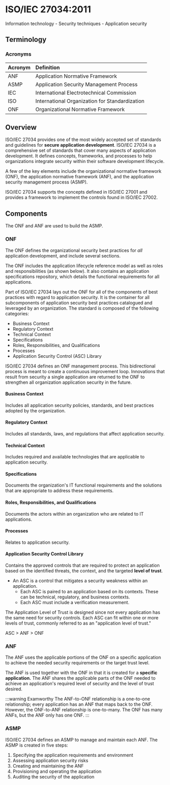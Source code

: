 # ISO/IEC 27034:2011

Information technology - Security techniques - Application security

## Terminology

### Acronyms

| Acronym | Definition |
| :--- | :--- |
| ANF | Application Normative Framework |
| ASMP | Application Security Management Process |
| IEC | International Electrotechnical Commission |
| ISO | International Organization for Standardization |
| ONF | Organizational Normative Framework |

## Overview

ISO/IEC 27034 provides one of the most widely accepted set of standards and guidelines for **secure application development**. ISO/IEC 27034 is a comprehensive set of standards that cover many aspects of application development. It defines concepts, frameworks, and processes to help organizations integrate security within their software development lifecycle.

A few of the key elements include the organizational normative framework \(ONF\), the application normative framework \(ANF\), and the application security management process \(ASMP\).

ISO/IEC 27034 supports the concepts defined in ISO/IEC 27001 and provides a framework to implement the controls found in ISO/IEC 27002.

## Components

The ONF and ANF are used to build the ASMP.

### ONF

The ONF defines the organizational security best practices for *all* application development, and include several sections.

The ONF includes the application lifecycle reference model as well as roles and responsibilities \(as shown below\). It also contains an application specifications repository, which details the functional requirements for all applications.

Part of ISO/IEC 27034 lays out the ONF for all of the components of best practices with regard to application security. It is the container for all subcomponents of application security best practices catalogued and leveraged by an organization. The standard is composed of the following categories:

- Business Context
- Regulatory Context
- Technical Context
- Specifications
- Roles, Responsibilities, and Qualifications
- Processes
- Application Security Control \(ASC\) Library

ISO/IEC 27034 defines an ONF management process. This bidirectional process is meant to create a continuous improvement loop. Innovations that result from security a single application are returned to the ONF to strengthen all organization application security in the future.

#### Business Context

Includes all application security policies, standards, and best practices adopted by the organization.

#### Regulatory Context

Includes all standards, laws, and regulations that affect application security.

#### Technical Context

Includes required and available technologies that are applicable to application security.

#### Specifications

Documents the organization's IT functional requirements and the solutions that are appropriate to address these requirements.

#### Roles, Responsibilities, and Qualifications

Documents the actors within an organization who are related to IT applications.

#### Processes

Relates to application security.

#### Application Security Control Library

Contains the approved controls that are required to protect an application based on the identified threats, the context, and the targeted **level of trust**.

- An ASC is a control that mitigates a security weakness within an application.
  - Each ASC is paired to an application based on its contexts. These can be technical, regulatory, and business contexts.
  - Each ASC must include a verification measurement.

The Application Level of Trust is designed since not every application has the same need for security controls. Each ASC can fit within one or more levels of trust, commonly referred to as an "application level of trust."

ASC &gt; ANF &gt; ONF

### ANF

The ANF uses the applicable portions of the ONF on a specific application to achieve the needed security requirements or the target trust level.

The ANF is used together with the ONF in that it is created for a **specific application.** The ANF shares the applicable parts of the ONF needed to achieve an application's required level of security and the level of trust desired.

:::warning Examworthy
The ANF-to-ONF relationship is a one-to-one relationship; every application has an ANF that maps back to the ONF. However, the ONF-to-ANF relationship is one-to-many. The ONF has many ANFs, but the ANF only has one ONF.
:::

### ASMP

ISO/IEC 27034 defines an ASMP to manage and maintain each ANF. The ASMP is created in five steps:

1. Specifying the application requirements and environment
2. Assessing application security risks
3. Creating and maintaining the ANF
4. Provisioning and operating the application
5. Auditing the security of the application
